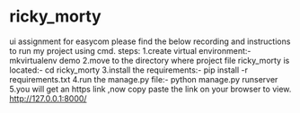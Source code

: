 # ricky_morty
ui assignment for easycom
please find the below recording and instructions to run my project using cmd.
steps:
1.create virtual environment:-
    mkvirtualenv demo
2.move to the directory where project file ricky_morty is located:-
    cd ricky_morty
3.install the requirements:-
   pip install -r requirements.txt
4.run the manage.py file:-
   python manage.py runserver
5.you will get an https link ,now copy paste the link on your browser to view.
   http://127.0.0.1:8000/
                 
